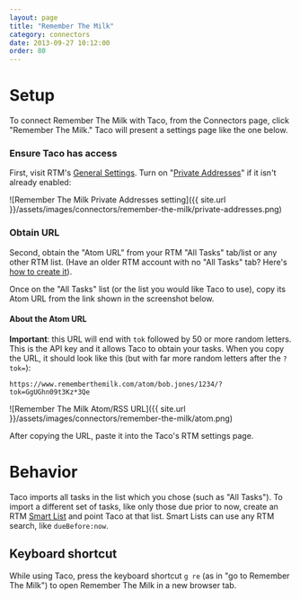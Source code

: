 ```yaml
---
layout: page
title: "Remember The Milk"
category: connectors
date: 2013-09-27 10:12:00
order: 80
---
```


# Setup

To connect Remember The Milk with Taco, from the Connectors page, click
"Remember The Milk." Taco will present a settings page like the one
below.

### Ensure Taco has access

First, visit RTM's [General Settings](https://www.rememberthemilk.com/home). 
Turn on "[Private Addresses](http://www.rememberthemilk.com/help/?ctx=feeds.rss.privateaddress)" 
if it isn't already enabled:

![Remember The Milk Private Addresses setting]({{ site.url }}/assets/images/connectors/remember-the-milk/private-addresses.png)

### Obtain URL

Second, obtain the "Atom URL" from your RTM "All Tasks" tab/list or any 
other RTM list. (Have an older RTM account with no "All Tasks" tab? Here's 
[how to create it](https://www.rememberthemilk.com/forums/help/10179/)).

Once on the "All Tasks" list (or the list you would like Taco to use), copy 
its Atom URL from the link shown in the screenshot below.

#### About the Atom URL

<a name="credentials"></a>
**Important**: this URL will end with `tok` followed by 50 or more random 
letters. This is the API key and it allows Taco to obtain your tasks. When 
you copy the URL, it should look like this (but with far more random letters 
after the `?tok=`):

    https://www.rememberthemilk.com/atom/bob.jones/1234/?tok=GgUGhn09t3Kz*3Qe

![Remember The Milk Atom/RSS URL]({{ site.url }}/assets/images/connectors/remember-the-milk/atom.png)

After copying the URL, paste it into the Taco's RTM settings page. 

# Behavior

Taco imports all tasks in the list which you chose (such as "All
Tasks"). To import a different set of tasks, like only those due prior
to now, create an RTM 
[Smart List](https://www.rememberthemilk.com/help/?ctx=iphone.smartlists.addsmartlist) 
and point Taco at that list. Smart Lists can use any RTM search,
like `dueBefore:now`.

## Keyboard shortcut

While using Taco, press the keyboard shortcut `g re` (as in "go to
Remember The Milk") to open Remember The Milk in a new browser tab.
